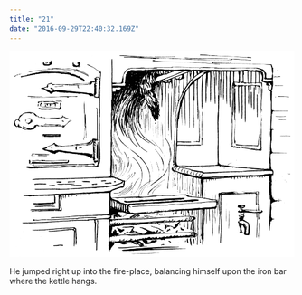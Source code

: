 ```yaml
---
title: "21"
date: "2016-09-29T22:40:32.169Z"
---
```




![SAMUEL WHISKERS](./pic38.gif)

He jumped right up into the fire-place, balancing himself upon the iron bar where the kettle hangs.